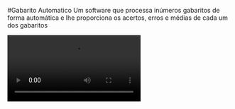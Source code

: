 #Gabarito Automatico
Um software que processa inúmeros gabaritos de forma automática e lhe proporciona os acertos, erros e médias de cada um dos gabaritos

![[Explicação e funcionamento do código](GabaritoAutomatico.png)](Trabalho2-LucasSancho-VisaoComputacional.mp4)
